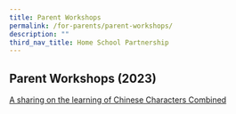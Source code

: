 ```yaml
---
title: Parent Workshops
permalink: /for-parents/parent-workshops/
description: ""
third_nav_title: Home School Partnership
---
```

## Parent Workshops (2023)
[A sharing on the learning of Chinese Characters Combined](/files/For%20Parents%20(2023)/A%20sharing%20on%20the%20learning%20of%20Chinese%20characters%20Combined.pdf)